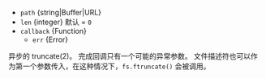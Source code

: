 <!-- YAML
added: v0.8.6
changes:
  - version: v7.0.0
    pr-url: https://github.com/nodejs/node/pull/7897
    description: The `callback` parameter is no longer optional. Not passing
                 it will emit a deprecation warning.
-->

* `path` {string|Buffer|URL}
* `len` {integer} 默认 = `0`
* `callback` {Function}
  * `err` {Error}

异步的 truncate(2)。
完成回调只有一个可能的异常参数。
文件描述符也可以作为第一个参数传入，在这种情况下，`fs.ftruncate()` 会被调用。

